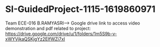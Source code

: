 # SI-GuidedProject-1115-1619860971
Team ECE-016 B.RAMYASRI-->
Google drive link to access video demonstration and pdf related to project:
https://drive.google.com/drive/u/1/folders/1m5S9b-v-xWYVjkaQSKjgYz2EIfWZi7xI
